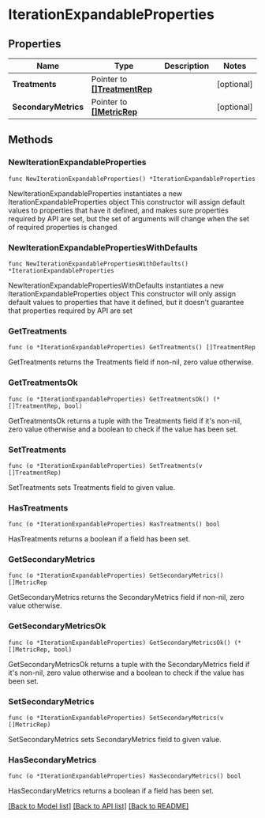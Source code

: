 # IterationExpandableProperties

## Properties

Name | Type | Description | Notes
------------ | ------------- | ------------- | -------------
**Treatments** | Pointer to [**[]TreatmentRep**](TreatmentRep.md) |  | [optional] 
**SecondaryMetrics** | Pointer to [**[]MetricRep**](MetricRep.md) |  | [optional] 

## Methods

### NewIterationExpandableProperties

`func NewIterationExpandableProperties() *IterationExpandableProperties`

NewIterationExpandableProperties instantiates a new IterationExpandableProperties object
This constructor will assign default values to properties that have it defined,
and makes sure properties required by API are set, but the set of arguments
will change when the set of required properties is changed

### NewIterationExpandablePropertiesWithDefaults

`func NewIterationExpandablePropertiesWithDefaults() *IterationExpandableProperties`

NewIterationExpandablePropertiesWithDefaults instantiates a new IterationExpandableProperties object
This constructor will only assign default values to properties that have it defined,
but it doesn't guarantee that properties required by API are set

### GetTreatments

`func (o *IterationExpandableProperties) GetTreatments() []TreatmentRep`

GetTreatments returns the Treatments field if non-nil, zero value otherwise.

### GetTreatmentsOk

`func (o *IterationExpandableProperties) GetTreatmentsOk() (*[]TreatmentRep, bool)`

GetTreatmentsOk returns a tuple with the Treatments field if it's non-nil, zero value otherwise
and a boolean to check if the value has been set.

### SetTreatments

`func (o *IterationExpandableProperties) SetTreatments(v []TreatmentRep)`

SetTreatments sets Treatments field to given value.

### HasTreatments

`func (o *IterationExpandableProperties) HasTreatments() bool`

HasTreatments returns a boolean if a field has been set.

### GetSecondaryMetrics

`func (o *IterationExpandableProperties) GetSecondaryMetrics() []MetricRep`

GetSecondaryMetrics returns the SecondaryMetrics field if non-nil, zero value otherwise.

### GetSecondaryMetricsOk

`func (o *IterationExpandableProperties) GetSecondaryMetricsOk() (*[]MetricRep, bool)`

GetSecondaryMetricsOk returns a tuple with the SecondaryMetrics field if it's non-nil, zero value otherwise
and a boolean to check if the value has been set.

### SetSecondaryMetrics

`func (o *IterationExpandableProperties) SetSecondaryMetrics(v []MetricRep)`

SetSecondaryMetrics sets SecondaryMetrics field to given value.

### HasSecondaryMetrics

`func (o *IterationExpandableProperties) HasSecondaryMetrics() bool`

HasSecondaryMetrics returns a boolean if a field has been set.


[[Back to Model list]](../README.md#documentation-for-models) [[Back to API list]](../README.md#documentation-for-api-endpoints) [[Back to README]](../README.md)


